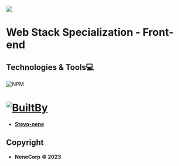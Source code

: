 ![](https://camo.githubusercontent.com/018f622cccf3a7439c62404c484dc9fe1bfc54c5107887675e2a75e1a235646a/68747470733a2f2f6173736574732e696d6167696e61626c65667574757265732e636f6d2f6d656469612f696d616765732f414c585f4c6f676f2e6d61782d323030783135302e706e67)
# Web Stack Specialization - Front-end



## Technologies & Tools:computer:

![NPM](https://img.shields.io/badge/≡-NPM-CB3837?&style=flat-square&logo=npm&logoColor=CB3837&labelColor=282828)

# [![BuiltBy](https://img.shields.io/badge/Built-By-GE7A10?style=flat-square&logo=BuzzFeed&logoColor=white)](https://github.com/stephen-nene)
- **[Stevo-nene](https://github.com/stephen-nene)**



## Copyright

- **NeneCorp** **&copy; 2023**
